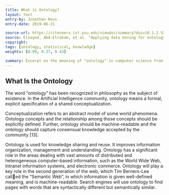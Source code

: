 ```yaml
---
title: What is Ontology?
layout: text
entry-by: Jonathan Reus
entry-date: 2019-06-21

source-url: https://citeseerx.ist.psu.edu/viewdoc/summary?doi=10.1.1.529.6227
source: Elsayed, Abd-Elraham, et al. "Applying data mining for ontology building." Proc. of ISSR (2007).
copyright:
tags: [ontology, statistical, knowledge]
weights: [0.99, 0.37, 0.43]

summary: Excerpt on the meaning of "ontology" in computer science from a publication on Data Mining and Ontology Building.
---
```

## What Is the Ontology
The word “ontology” has been recognized in philosophy as the subject of existence. In the Artificial Intelligence community, ontology means a formal, explicit specification of a shared conceptualization.

Conceptualization refers to an abstract model of some world phenomena. Ontology concepts and the relationship among those concepts should be explicitly defined. Further, ontology should be machine-readable and the ontology should capture consensual knowledge accepted by the community [13].

Ontology is used for knowledge sharing and reuse. It improves information organization, management and understanding. Ontology has a significant role in the areas dealing with vast amounts of distributed and heterogeneous computer-based information, such as the World Wide Web, Intranet information systems, and electronic commerce. Ontology will play a key role in the second generation of the web, which Tim Berners-Lee called the “Semantic Web”, in which information is given well-defined meaning, and is machine-readable. Search engines will use ontology to find pages with words that are syntactically different but semantically similar.

